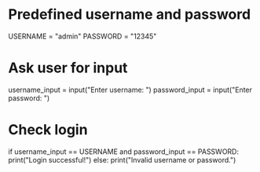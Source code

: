 # Predefined username and password
USERNAME = "admin"
PASSWORD = "12345"

# Ask user for input
username_input = input("Enter username: ")
password_input = input("Enter password: ")

# Check login
if username_input == USERNAME and password_input == PASSWORD:
    print("Login successful!")
else:
    print("Invalid username or password.")
